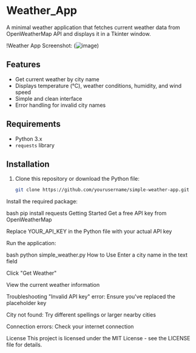 # Weather_App
A minimal weather application that fetches current weather data from OpenWeatherMap API and displays it in a Tkinter window.

!Weather App Screenshot:
(![image](https://github.com/user-attachments/assets/77264162-039f-48a5-a70d-b50edf149b4b)) 

## Features
- Get current weather by city name
- Displays temperature (°C), weather conditions, humidity, and wind speed
- Simple and clean interface
- Error handling for invalid city names

## Requirements
- Python 3.x
- `requests` library

## Installation
1. Clone this repository or download the Python file:
   ```bash
   git clone https://github.com/yourusername/simple-weather-app.git
Install the required package:

bash
pip install requests
Getting Started
Get a free API key from OpenWeatherMap

Replace YOUR_API_KEY in the Python file with your actual API key

Run the application:

bash
python simple_weather.py
How to Use
Enter a city name in the text field

Click "Get Weather"

View the current weather information

Troubleshooting
"Invalid API key" error: Ensure you've replaced the placeholder key

City not found: Try different spellings or larger nearby cities

Connection errors: Check your internet connection

License
This project is licensed under the MIT License - see the LICENSE file for details.
